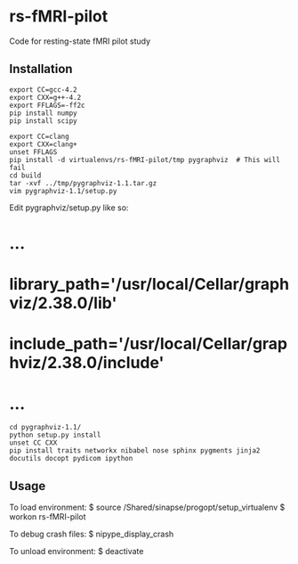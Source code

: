 # rs-fMRI-pilot
Code for resting-state fMRI pilot study

## Installation

    export CC=gcc-4.2
    export CXX=g++-4.2
    export FFLAGS=-ff2c
    pip install numpy
    pip install scipy

    export CC=clang
    export CXX=clang+
    unset FFLAGS
    pip install -d virtualenvs/rs-fMRI-pilot/tmp pygraphviz  # This will fail
    cd build
    tar -xvf ../tmp/pygraphviz-1.1.tar.gz
    vim pygraphviz-1.1/setup.py

Edit pygraphviz/setup.py like so:
#  ...
#  library_path='/usr/local/Cellar/graphviz/2.38.0/lib'
#  include_path='/usr/local/Cellar/graphviz/2.38.0/include'
#  ...

    cd pygraphviz-1.1/
    python setup.py install
    unset CC CXX
    pip install traits networkx nibabel nose sphinx pygments jinja2 docutils docopt pydicom ipython


## Usage

To load environment:
    $ source /Shared/sinapse/progopt/setup_virtualenv
    $ workon rs-fMRI-pilot

To debug crash files:
    $ nipype_display_crash <CRASHFILE>

To unload environment:
    $ deactivate
